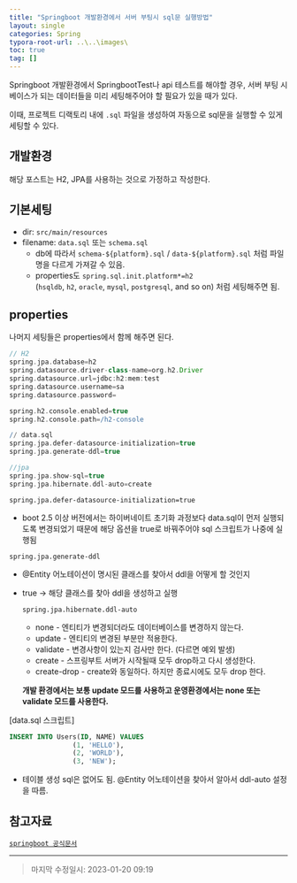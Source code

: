 ```yaml
---
title: "Springboot 개발환경에서 서버 부팅시 sql문 실행방법"
layout: single
categories: Spring
typora-root-url: ..\..\images\
toc: true
tag: []
---
```




Springboot 개발환경에서 SpringbootTest나 api 테스트를 해야할 경우, 서버 부팅 시 베이스가 되는 데이터들을 미리 세팅해주어야 할 필요가 있을 때가 있다.

이때, 프로젝트 디랙토리 내에 `.sql` 파일을 생성하여 자동으로 sql문을 실행할 수 있게 세팅할 수 있다.


## 개발환경

해당 포스트는 H2, JPA를 사용하는 것으로 가정하고 작성한다.

## 기본세팅

- dir: `src/main/resources`
- filename: `data.sql` 또는 `schema.sql`
  - db에 따라서 `schema-${platform}.sql` / `data-${platform}.sql` 처럼 파일명을 다르게 가져갈 수 있음.
  - properties도 `spring.sql.init.platform*=h2`
    (`hsqldb`, `h2`, `oracle`, `mysql`, `postgresql`, and so on) 처럼 세팅해주면 됨.

## properties

나머지 세팅들은 properties에서 함께 해주면 된다.

```groovy
// H2
spring.jpa.database=h2
spring.datasource.driver-class-name=org.h2.Driver
spring.datasource.url=jdbc:h2:mem:test
spring.datasource.username=sa
spring.datasource.password=

spring.h2.console.enabled=true
spring.h2.console.path=/h2-console

// data.sql
spring.jpa.defer-datasource-initialization=true 
spring.jpa.generate-ddl=true

//jpa
spring.jpa.show-sql=true
spring.jpa.hibernate.ddl-auto=create
```

`spring.jpa.defer-datasource-initialization=true`

- boot 2.5 이상 버전에서는 하이버네이트 초기화 과정보다 data.sql이 먼저 실행되도록 변경되었기 때문에 해당 옵션을 true로 바꿔주어야 sql 스크립트가 나중에 실행됨

`spring.jpa.generate-ddl`

- @Entity 어노테이션이 명시된 클래스를 찾아서 ddl을 어떻게 할 것인지
- true → 해당 클래스를 찾아 ddl을 생성하고 실행
    
    `spring.jpa.hibernate.ddl-auto`
    
    - none - 엔티티가 변경되더라도 데이터베이스를 변경하지 않는다.
    - update - 엔티티의 변경된 부분만 적용한다.
    - validate - 변경사항이 있는지 검사만 한다. (다르면 예외 발생)
    - create - 스프링부트 서버가 시작될때 모두 drop하고 다시 생성한다.
    - create-drop - create와 동일하다. 하지만 종료시에도 모두 drop 한다.
    
    **개발 환경에서는 보통 update 모드를 사용하고 운영환경에서는 none 또는 validate 모드를 사용한다.**


[data.sql 스크립트]
```SQL
INSERT INTO Users(ID, NAME) VALUES
                (1, 'HELLO'),
                (2, 'WORLD'),
                (3, 'NEW');
```
- 테이블 생성 sql은 없어도 됨. @Entity 어노테이션을 찾아서 알아서 ddl-auto 설정을 따름.

## 참고자료
[`springboot 공식문서`](https://docs.spring.io/spring-boot/docs/current/reference/html/howto.html#howto.data-initialization)


------

> 마지막 수정일시: 2023-01-20 09:19
